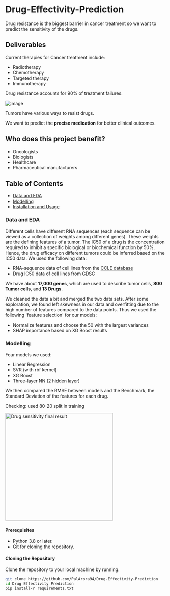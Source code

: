 # Drug-Effectivity-Prediction
Drug resistance is the biggest barrier in cancer treatment so we want to predict the sensitivity of the drugs.

## Deliverables
Current therapies for Cancer treatment include:
- Radiotherapy
- Chemotherapy
- Targeted therapy
- Immunotherapy

Drug resistance accounts for 90% of treatment failures.

![image](https://github.com/PalArora94/Drug-Effectivity-Prediction/assets/112106840/b7a3ad6c-82f8-4f87-a327-1992f19ceb91)

Tumors have various ways to resist drugs.

We want to predict the **precise medication** for better clinical outcomes.

## Who does this project benefit?
- Oncologists
- Biologists
- Healthcare
- Pharmaceutical manufacturers

## Table of Contents
- [Data and EDA](#data-and-eda)
- [Modelling](#modelling)
- [Installation and Usage](#installation-and-usage)

### Data and EDA
Different cells have different RNA sequences (each sequence can be viewed as a collection of weights among different genes). These weights are the defining features of a tumor. The IC50 of a drug is the concentration required to inhibit a specific biological or biochemical function by 50%. Hence, the drug efficacy on different tumors could be inferred based on the IC50 data. We used the following data:

- RNA-sequence data of cell lines from the [CCLE database](https://www.cancerrxgene.org/gdsc1000/GDSC1000_WebResources/Home.html)
- Drug IC50 data of cell lines from [GDSC](https://depmap.org/portal/download/all/)

We have about **17,000 genes**, which are used to describe tumor cells, **800 Tumor cells**, and **13 Drugs**.

We cleaned the data a bit and merged the two data sets. After some exploration, we found  left skewness in our data and overfitting due to the high number of features compared to the data points. Thus we used the following 'feature selection' for our models:

- Normalize features and choose the 50 with the largest variances
- SHAP importance based on XG Boost results
  
### Modelling
Four models we used:

- Linear Regression
- SVR (with rbf kernel)
- XG Boost
- Three-layer NN (2 hidden layer)
  
We then compared the RMSE between models and the Benchmark, the Standard Deviation of the features for each drug.

Checking: used 80-20 split in training

<img width="338" alt="Drug sensitivity final result" src="https://github.com/PalArora94/Drug-Effectivity-Prediction/assets/112106840/1f1f9ea0-89be-428f-8064-2230c667e921">


#### Prerequisites

- Python 3.8 or later.
- [Git](https://git-scm.com/downloads) for cloning the repository.
  
#### Cloning the Repository

Clone the repository to your local machine by running:

```bash
git clone https://github.com/PalArora94/Drug-Effectivity-Prediction
cd Drug Effectivity Prediction
pip install-r requirements.txt

